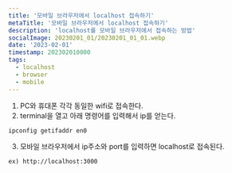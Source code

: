 ```yaml
---
title: '모바일 브라우저에서 localhost 접속하기'
metaTitle: '모바일 브라우저에서 localhost 접속하기'
description: 'localhost를 모바일 브라우저에서 접속하는 방법'
socialImage: 20230201_01/20230201_01_01.webp
date: '2023-02-01'
timestamp: 202302010000
tags:
  - localhost
  - browser
  - mobile
---
```


1. PC와 휴대폰 각각 동일한 wifi로 접속한다.
2. terminal을 열고 아래 명령어를 입력해서 ip를 얻는다.
```markdown
ipconfig getifaddr en0
```
3. 모바일 브라우저에서 ip주소와 port를 입력하면 localhost로 접속된다.
```markdown
ex) http://localhost:3000
```